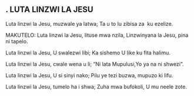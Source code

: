## . LUTA LINZWI LA JESU

Luta linzwi la Jesu, muzwale ya latwa;
Ta u to lu zibisa za  ku ezelize.

MAKUTELO:
Luta linzwi la Jesu, lituse mwa nzila,
Linzwinyana la Jesu, pina ni tapelo.


Luta linzwi la Jesu, U swalezwi libi;
Ka sishemo U like ku fita halimu.


Luta linzwi la Jesu, cwale wena u li;
“Ni lata Mupulusi,Yo ya na ni shwezi”.


Luta linzwi la Jesu, U si sinyi nako;
Pilu ye tezi buzwa, mupuzo ki lifu.


Luta linzwi la Jesu, tumelo ha i shwa;
Zuha mwa bufokoli, U mu neele zote.


